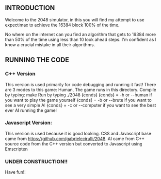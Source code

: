 ## INTRODUCTION

Welcome to the 2048 simulator, in this you will find my attempt to use expectimax to achieve the 16384 block 100% of the time.

No where on the internet can you find an algorithm that gets to 16384 more than 50% of the time using less than 10 look ahead steps. I'm confident as I know a crucial mistake in all their algorithms.

## RUNNING THE CODE

### C++ Version
This version is used primarily for code debugging and running it fast! There are 3 modes to this game: Human, The game runs in this directory. Compile by typing: make Run by typing ./2048 {conds} {conds} = -h or --human if you want to play the game yourself {conds} = -b or --brute if you want to see a very simple AI {conds} = -c or --computer if you want to see the best ever AI running the game!

### Javascript Version: 
This version is used because it is good looking. CSS and Javascript base came from https://github.com/gabrielecirulli/2048. AI came from C++ source code from the C++ version but converted to Javascript using Emscripten

### UNDER CONSTRUCTION!!

Have fun!!

